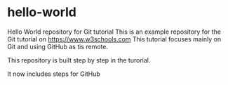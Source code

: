 # hello-world
Hello World repository for Git tutorial
This is an example repository for the Git tutorial on https://www.w3schools.com
This tutorial focuses mainly on Git and using GitHub as tis remote.

This repository is built step by step in the turorial.

It now includes steps for GitHub
